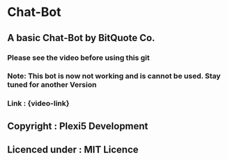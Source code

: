 # Chat-Bot
## A basic Chat-Bot by BitQuote Co.
### Please see the video before using this git
### Note: This bot is now not working and is cannot be used. Stay tuned for another Version
### Link : {video-link}
## Copyright : Plexi5 Development
## Licenced under : MIT Licence
